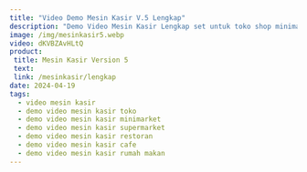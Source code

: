 ```yaml
---
title: "Video Demo Mesin Kasir V.5 Lengkap"
description: "Demo Video Mesin Kasir Lengkap set untuk toko shop minimarket restoran cafe rumah makan - Cara penggunaan"
image: /img/mesinkasir5.webp
video: dKVBZAvHLtQ
product: 
 title: Mesin Kasir Version 5
 text: 
 link: /mesinkasir/lengkap
date: 2024-04-19
tags:
  - video mesin kasir
  - demo video mesin kasir toko
  - demo video mesin kasir minimarket
  - demo video mesin kasir supermarket
  - demo video mesin kasir restoran
  - demo video mesin kasir cafe
  - demo video mesin kasir rumah makan
---
```

